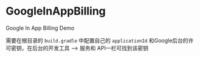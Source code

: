 # GoogleInAppBilling
Google In App Billing Demo

需要在根目录的 `build.gradle` 中配置自己的 `applicationId` 和Google后台的许可密钥，在后台的开发工具 --> 服务和 API一栏可找到该密钥